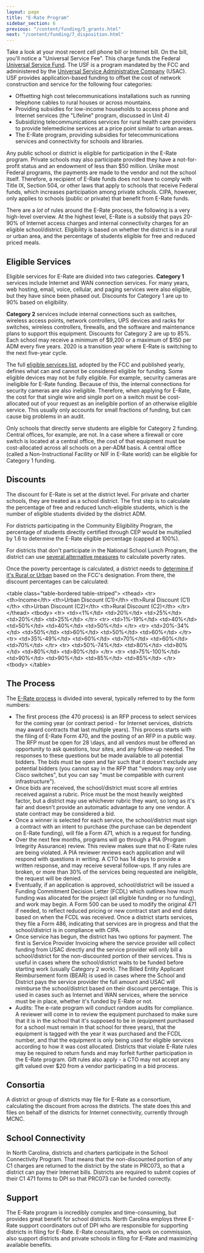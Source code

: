 ```yaml
---
layout: page
title: "E-Rate Program"
sidebar_section: 6
previous: "/content/funding/5_grants.html"
next: "/content/funding/7_disposition.html"
---
```

Take a look at your most recent cell phone bill or Internet bill. On the bill, you'll notice a "Universal Service Fee". This charge funds the Federal [Universal Service Fund][1]. The USF is a program mandated by the FCC and administered by the [Universal Service Administrative Company][2] (USAC). USF provides application-based funding to offset the cost of network construction and service for the following four categories:
* Offsetting high cost telecommunications installations such as running telephone cables to rural houses or across mountains.
* Providing subsidies for low-income households to access phone and Internet services (the "Lifeline" program, discussed in Unit 4)
* Subsidizing telecommunications services for rural health care providers to provide telemedicine services at a price point similar to urban areas.
* The E-Rate program, providing subsidies for telecommunications services and connectivity for schools and libraries. 

Any public school or district is eligible for participation in the E-Rate program. Private schools may also participate provided they have a not-for-profit status and an endowment of less than $50 million. Unlike most Federal programs, the payments are made to the vendor and not the school itself. Therefore, a recipient of E-Rate funds does not have to comply with Title IX, Section 504, or other laws that apply to schools that receive Federal funds, which increases participation among private schools. CIPA, however, only applies to schools (public or private) that benefit from E-Rate funds. 

There are a *lot* of rules around the E-Rate process, the following is a very high-level overview. At the highest level, E-Rate is a subsidy that pays 20-90% of Internet access charges and internal connectivity charges for an eligible school/district. Eligibility is based on whether the district is in a rural or urban area, and the percentage of students eligible for free and reduced priced meals.

## Eligible Services
Eligible services for E-Rate are divided into two categories. **Category 1** services include Internet and WAN connection services. For many years, web hosting, email, voice, cellular, and paging services were also eligible, but they have since been phased out. Discounts for Category 1 are up to 90% based on eligibility.

**Category 2** services include internal connections such as switches, wireless access points, network controllers, UPS devices and racks for switches, wireless controllers, firewalls, and the software and maintenance plans to support this equipment. Discounts for Category 2 are up to 85%. Each school may receive a minimum of $9,200 or a maximum of $150 per ADM every five years. 2020 is a transition year where E-Rate is switching to the next five-year cycle. 

The full [eligible services list][3], adopted by the FCC and published yearly, defines what can and cannot be considered eligible for funding. Some eligible devices may not be fully eligible. For example, security cameras are ineligible for E-Rate funding. Because of this, the internal connections for security cameras are also ineligible. Therefore, when applying for E-Rate, the cost for that single wire and single port on a switch must be cost-allocated out of your request as an ineligible portion of an otherwise eligible service. This usually only accounts for small fractions of funding, but can cause big problems in an audit.

Only schools that directly serve students are eligible for Category 2 funding. Central offices, for example, are not. In a case where a firewall or core switch is located at a central office, the cost of that equipment must be cost-allocated across all schools on a per-ADM basis. A central office (called a Non-Instructional Facility or NIF in E-Rate world) can be eligible for Category 1 funding. 

## Discounts
The discount for E-Rate is set at the district level. For private and charter schools, they are treated as a school district. The first step is to calculate the percentage of free and reduced lunch-eligible students, which is the number of eligible students divided by the district ADM.

For districts participating in the Community Eligibility Program, the percentage of students directly certified through CEP would be multiplied by 1.6 to determine the E-Rate eligible percentage (capped at 100%). 

For districts that don't participate in the National School Lunch Program, the district can use [several alternative measures][4] to calculate poverty rates. 

Once the poverty percentage is calculated, a district needs to [determine if it's Rural or Urban][5] based on the FCC's  designation. From there, the discount percentages can be calculated:

\<table class="table-bordered table-striped"\>
\<thead\>
\<tr\>
\<th\>Income\</th\>
\<th\>Urban Discount (C1)\</th\>
\<th\>Rural Discount (C1)\</th\>
\<th\>Urban Discount (C2)\</th\>
\<th\>Rural Discount (C2)\</th\>
\</tr\>
\</thead\>
\<tbody\>
\<tr\>
\<td\>\<1%\</td\>
\<td\>20%\</td\>
\<td\>25%\</td\>
\<td\>20%\</td\>
\<td\>25%\</td\>
\</tr\>
\<tr\>
\<td\>1%-19%\</td\>
\<td\>40%\</td\>
\<td\>50%\</td\>
\<td\>40%\</td\>
\<td\>50%\</td\>
\</tr\>
\<tr\>
\<td\>20%-34%\</td\>
\<td\>50%\</td\>
\<td\>60%\</td\>
\<td\>50%\</td\>
\<td\>60%\</td\>
\</tr\>
\<tr\>
\<td\>35%-49%\</td\>
\<td\>60%\</td\>
\<td\>70%\</td\>
\<td\>60%\</td\>
\<td\>70%\</td\>
\</tr\>
\<tr\>
\<td\>50%-74%\</td\>
\<td\>80%\</td\>
\<td\>80%\</td\>
\<td\>80%\</td\>
\<td\>80%\</td\>
\</tr\>
\<tr\>
\<td\>75%-100%\</td\>
\<td\>90%\</td\>
\<td\>90%\</td\>
\<td\>85%\</td\>
\<td\>85%\</td\>
\</tr\>
\<tbody\>
\</table\>

## The Process
The [E-Rate process][6] is divided into several, typically referred to by the form numbers:
* The first process (the 470 process) is an RFP process to select services for the coming year (or contract period - for Internet services, districts may award contracts that last multiple years). This process starts with the filing of E-Rate Form 470, and the posting of an RFP in a public way. The RFP must be open for 28 \days, and all vendors must be offered an opportunity to ask questions, tour sites, and any follow-up needed. The responses to these questions but be made available to all potential bidders. The bids must be open and fair such that it doesn't exclude any potential bidders (you cannot say in the RFP that "vendors may only use Cisco switches", but you can say "must be compatible with current infrastructure"). 
* Once bids are received, the school/district must score all entries received against a rubric. Price must be the most heavily weighted factor, but a district may use whichever rubric they want, so long as it's fair and doesn't provide an automatic advantage to any one vendor. A state contract may be considered a bid.
* Once a winner is selected for each service, the school/district must sign a contract with an intent to purchase (the purchase can be dependent on E-Rate funding), will file a Form 471, which is a request for funding. 
* Over the next few months, programs will go through a PIA (Program Integrity Assurance) review. This review makes sure that no E-Rate rules are being violated. A PIA reviewer reviews each application and will respond with questions in writing. A CTO has 14 days to provide a written response, and may receive several follow-ups. If any rules are broken, or more than 30% of the services being requested are ineligible, the request will be denied.
* Eventually, if an application is approved, school/district will be issued a Funding Commitment Decision Letter (FCDL) which outlines how much funding was allocated for the project (all eligible funding or no funding), and work may begin. A Form 500 can be used to modify the original 471 if needed, to reflect reduced pricing or new contract start and end dates based on when the FCDL was received. Once a district starts services, they file a Form 486, indicating that services are in progress and that the school/district is in compliance with CIPA. 
* Once service has begun, the district has two options for payment. The first is Service Provider Invoicing where the service provider will collect funding from USAC directly and the service provider will only bill a school/district for the non-discounted portion of their services. This is useful in cases where the school/district waits to be funded before starting work (usually Category 2 work). The Billed Entity Applicant Reimbursement form (BEAR) is used in cases where the School and District pays the service provider the full amount and USAC will reimburse the school/district based on their discount percentage. This is used in cases such as Internet and WAN services, where the service must be in place, whether it's funded by E-Rate or not.  
* Audits: The e-rate program will conduct random audits for compliance. A reviewer will come in to review the equipment purchased to make sure that it is in the school that it's supposed to be in (equipment purchased for a school must remain in that school for three years), that the equipment is tagged with the year it was purchased and the FCDL number, and that the equipment is only being used for eligible services according to how it was cost allocated. Districts that violate E-Rate rules may be required to return funds and may forfeit further participation in the E-Rate program. Gift rules also apply - a CTO may not accept any gift valued over $20 from a vendor participating in a bid process. 

## Consortia
A district or group of districts may file for E-Rate as a consortium, calculating the discount from across the districts. The state does this and files on behalf of the districts for Internet connectivity, currently through MCNC. 

## School Connectivity
In North Carolina, districts and charters participate in the School Connectivity Program. That means that the non-discounted portion of any C1 charges are returned to the district by the state in PRC073, so that a district can pay their Internet bills. Districts are required to submit copies of their C1 471 forms to DPI so that PRC073 can be funded correctly.

## Support
The E-Rate program is incredibly complex and time-consuming, but provides great benefit for school districts. North Carolina employs three E-Rate support coordinators out of DPI who are responsible for supporting districts in filing for E-Rate. E-Rate consultants, who work on commission, also support districts and private schools in filing for E-Rate and maximizing available benefits. 

[1]:	https://www.fcc.gov/general/universal-service-fund
[2]:	https://www.usac.org/
[3]:	https://docs.fcc.gov/public/attachments/DA-19-1249A1.pdf
[4]:	https://www.usac.org/e-rate/applicant-process/applying-for-discounts/alternative-discount-mechanisms/
[5]:	https://sltools.universalservice.org/portal-external/urbanRuralLookup/
[6]:	https://www.usac.org/e-rate/applicant-process/